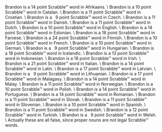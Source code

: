 Brandon is a 14 point Scrabble™ word in Afrikaans. \\
Brandon is a 10 point Scrabble™ word in Catalan. \\
Brandon is a 11 point Scrabble™ word in Croatian. \\
Brandon is a &nbsp;&nbsp;9 point Scrabble™ word in Czech. \\
Brandon is a 11 point Scrabble™ word in Danish. \\
Brandon is a 11 point Scrabble™ word in Dutch. \\
Brandon is a 10 point Scrabble™ word in English. \\
Brandon is a 14 point Scrabble™ word in Estonian. \\
Brandon is a 18 point Scrabble™ word in Faroese. \\
Brandon is a 24 point Scrabble™ word in Finnish. \\
Brandon is a 10 point Scrabble™ word in French. \\
Brandon is a 10 point Scrabble™ word in German. \\
Brandon is a &nbsp;&nbsp;9 point Scrabble™ word in Hungarian. \\
Brandon is a 18 point Scrabble™ word in Icelandic. \\
Brandon is a 13 point Scrabble™ word in Indonesian. \\
Brandon is a 18 point Scrabble™ word in Irish. \\
Brandon is a 21 point Scrabble™ word in Italian. \\
Brandon is a 14 point Scrabble™ word in Latin. \\
Brandon is a 17 point Scrabble™ word in Latvian. \\
Brandon is a &nbsp;&nbsp;9 point Scrabble™ word in Lithuanian. \\
Brandon is a 17 point Scrabble™ word in Malagasy. \\
Brandon is a 14 point Scrabble™ word in Malay. \\
Brandon is a 11 point Scrabble™ word in Norwegian. \\
Brandon is a 10 point Scrabble™ word in Polish. \\
Brandon is a 14 point Scrabble™ word in Portuguese. \\
Brandon is a 14 point Scrabble™ word in Romanian. \\
Brandon is a 11 point Scrabble™ word in Slovak. \\
Brandon is a 11 point Scrabble™ word in Slovenian. \\
Brandon is a 10 point Scrabble™ word in Spanish. \\
Brandon is a 11 point Scrabble™ word in Swedish. \\
Brandon is a 12 point Scrabble™ word in Turkish. \\
Brandon is a &nbsp;&nbsp;9 point Scrabble™ word in Welsh. \\
Actually these are all false, since proper nouns are not legal Scrabble™ words.